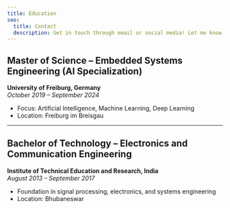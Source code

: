 ```yaml
---
title: Education
seo:
  title: Contact
  description: Get in touch through email or social media! Let me know how I can help.
---
```


## Master of Science – Embedded Systems Engineering (AI Specialization)
**University of Freiburg, Germany**  
*October 2019 – September 2024*

- Focus: Artificial Intelligence, Machine Learning, Deep Learning
- Location: Freiburg im Breisgau

---

## Bachelor of Technology – Electronics and Communication Engineering
**Institute of Technical Education and Research, India**  
*August 2013 – September 2017*

- Foundation in signal processing, electronics, and systems engineering
- Location: Bhubaneswar

